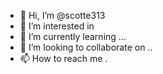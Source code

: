 - 👋 Hi, I’m @scotte313 
- 👀 I’m interested in 
- 🌱 I’m currently learning ...
- 💞️ I’m looking to collaborate on ..
- 📫 How to reach me .

<!---
scotte313/scotte313 is a ✨ special ✨ repository because its `README.md` (this file) appears on your GitHub profile.
You can click the Preview link to take a look at your changes.
--->
